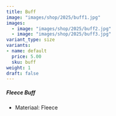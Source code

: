 ```yaml
---
title: Buff
image: "images/shop/2025/buff1.jpg"
images: 
  - image: "images/shop/2025/buff2.jpg"
  - image: "images/shop/2025/buff3.jpg"
variant_type: size
variants:
- name: default
  price: 5.00
  sku: buff
weight: 1
draft: false
---
```

##### Fleece Buff   
- Materiaal: Fleece

